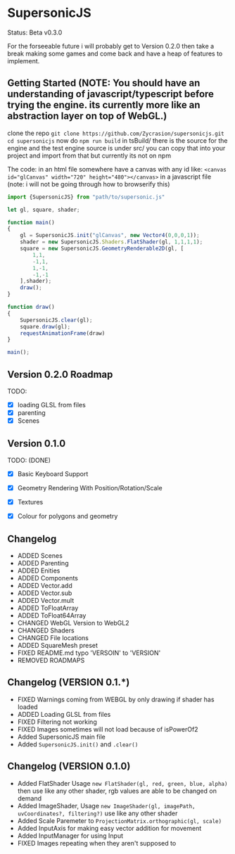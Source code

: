 # SupersonicJS
Status: Beta v0.3.0

For the forseeable future i will probably get to Version 0.2.0 then take a break making some games and come back and have a heap of features to implement.

## Getting Started (NOTE: You should have an understanding of javascript/typescript before trying the engine. its currently more like an abstraction layer on top of WebGL.)
clone the repo 
`git clone https://github.com/Zycrasion/supersonicjs.git`
`cd supersonicjs`
now do
`npm run build`
in tsBuild/ there is the source for the engine and the test
engine source is under src/
you can copy that into your project and import from that
but currently its not on npm

The code:
in an html file somewhere have a canvas with any id like:
`<canvas id="glCanvas" width="720" height="480"></canvas>`
in a javascript file (note: i will not be going through how to browserify this)
```js
import {SupersonicJS} from "path/to/supersonic.js"

let gl, square, shader;

function main()
{
    gl = SupersonicJS.init("glCanvas", new Vector4(0,0,0,1));
    shader = new SupersonicJS.Shaders.FlatShader(gl, 1,1,1,1);
    square = new SupersonicJS.GeometryRenderable2D(gl, [
        1,1,
        -1,1,
        1,-1,
        -1,-1
    ],shader);
    draw();
}

function draw()
{
    SupersonicJS.clear(gl);
    square.draw(gl);
    requestAnimationFrame(draw)
}

main();
```

## Version 0.2.0 Roadmap
TODO: 
- [x] loading GLSL from files
- [x] parenting
- [x] Scenes

## Version 0.1.0
TODO: (DONE)
- [x] Basic Keyboard Support
- [x] Geometry Rendering With Position/Rotation/Scale
- [x] Textures
- [x] Colour for polygons and geometry


## Changelog
- ADDED Scenes
- ADDED Parenting
- ADDED Enities
- ADDED Components
- ADDED Vector.add
- ADDED Vector.sub
- ADDED Vector.mult
- ADDED ToFloatArray
- ADDED ToFloat64Array
- CHANGED WebGL Version to WebGL2
- CHANGED Shaders
- CHANGED File locations
- ADDED SquareMesh preset
- FIXED README.md typo 'VERSOIN' to 'VERSION' 
- REMOVED ROADMAPS

## Changelog (VERSION 0.1.*)
- FIXED Warnings coming from WEBGL by only drawing if shader has loaded
- ADDED Loading GLSL from files
- FIXED Filtering not working
- FIXED Images sometimes will not load because of isPowerOf2
- Added SupersonicJS main file
- Added `SupersonicJS.init()` and `.clear()`

## Changelog (VERSION 0.1.0)
- Added FlatShader Usage `new FlatShader(gl, red, green, blue, alpha)` then use like any other shader, rgb values are able to be changed on demand
- Added ImageShader, Usage `new ImageShader(gl, imagePath, uvCoordinates?, filtering?)` use like any other shader
- Added Scale Paremeter to `ProjectionMatrix.orthographic(gl, scale)`
- Added InputAxis for making easy vector addition for movement
- Added InputManager for using Input
- FIXED Images repeating when they aren't supposed to